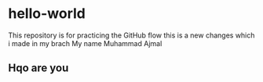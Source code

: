 # hello-world
This repository is for practicing the GitHub flow
this is a new changes which i made in my brach
My name Muhammad Ajmal
## Hqo are you
